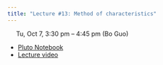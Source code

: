 ```yaml
---
title: "Lecture #13: Method of characteristics"
---
```


&nbsp;&nbsp;&nbsp;&nbsp;&nbsp;Tu, Oct 7, 3:30 pm – 4:45 pm (Bo Guo)

- [Pluto Notebook](../assets/pluto_notebooks/mod7_Method_of_characteristics.html)
- [Lecture video](https://arizona.zoom.us/rec/share/1hG5DuGVFE3QCFOhBuOkrUrjWsstXUo9c9Co3fcbaqxm1_iNvEAEoZZ71uDm6-ew.Cpl4motmXp94pnWF)